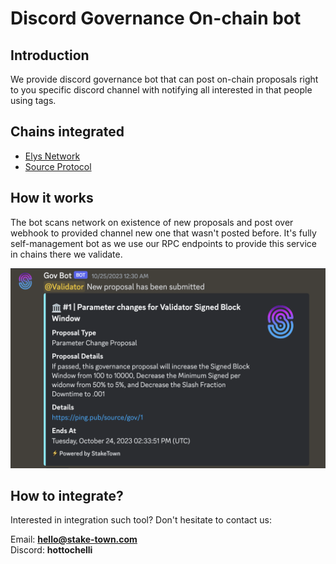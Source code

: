 # Discord Governance On-chain bot

## Introduction
We provide discord governance bot that can post on-chain proposals right to you specific discord channel with
notifying all interested in that people using tags.

## Chains integrated
* [Elys Network](/docs/testnet/elys)
* [Source Protocol](/docs/mainnet/source)

## How it works

The bot scans network on existence of new proposals and post over webhook to provided 
channel new one that wasn't posted before. It's fully self-management bot as we use our RPC 
endpoints to provide this service in chains there we validate.

![governance-1.png](../.gitbook/assets/governance-1.png)

## How to integrate?

Interested in integration such tool? Don't hesitate to contact us:

Email: **hello@stake-town.com**<br/>
Discord: **hottochelli**<br/>